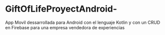 # GiftOfLifeProyectAndroid-
App Movil dessarrollada para Android con el lenguaje Kotlin y con un CRUD en Firebase para una empresa vendedora de experiencias
